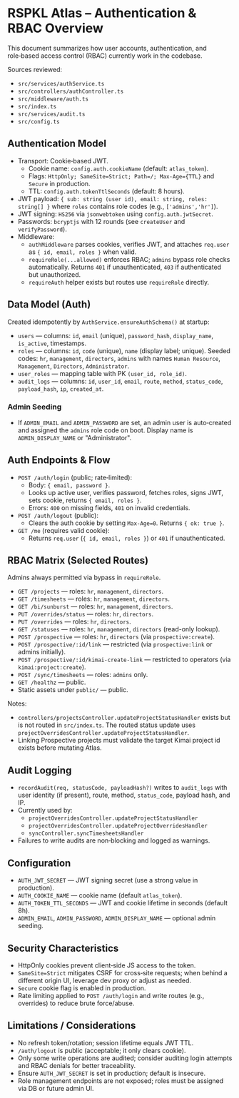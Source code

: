 # RSPKL Atlas – Authentication & RBAC Overview

This document summarizes how user accounts, authentication, and role‑based access control (RBAC) currently work in the codebase.

Sources reviewed:
- `src/services/authService.ts`
- `src/controllers/authController.ts`
- `src/middleware/auth.ts`
- `src/index.ts`
- `src/services/audit.ts`
- `src/config.ts`

## Authentication Model

- Transport: Cookie‑based JWT.
  - Cookie name: `config.auth.cookieName` (default: `atlas_token`).
  - Flags: `HttpOnly; SameSite=Strict; Path=/; Max-Age={TTL}` and `Secure` in production.
  - TTL: `config.auth.tokenTtlSeconds` (default: 8 hours).
- JWT payload: `{ sub: string (user id), email: string, roles: string[] }` where `roles` contains role codes (e.g., `['admins','hr']`).
- JWT signing: `HS256` via `jsonwebtoken` using `config.auth.jwtSecret`.
- Passwords: `bcryptjs` with 12 rounds (see `createUser` and `verifyPassword`).
- Middleware:
  - `authMiddleware` parses cookies, verifies JWT, and attaches `req.user` as `{ id, email, roles }` when valid.
  - `requireRole(...allowed)` enforces RBAC; `admins` bypass role checks automatically. Returns `401` if unauthenticated, `403` if authenticated but unauthorized.
  - `requireAuth` helper exists but routes use `requireRole` directly.

## Data Model (Auth)

Created idempotently by `AuthService.ensureAuthSchema()` at startup:

- `users` — columns: `id`, `email` (unique), `password_hash`, `display_name`, `is_active`, timestamps.
- `roles` — columns: `id`, `code` (unique), `name` (display label; unique). Seeded codes: `hr`, `management`, `directors`, `admins` with names `Human Resource`, `Management`, `Directors`, `Administrator`.
- `user_roles` — mapping table with PK `(user_id, role_id)`.
- `audit_logs` — columns: `id`, `user_id`, `email`, `route`, `method`, `status_code`, `payload_hash`, `ip`, `created_at`.

### Admin Seeding

- If `ADMIN_EMAIL` and `ADMIN_PASSWORD` are set, an admin user is auto‑created and assigned the `admins` role code on boot. Display name is `ADMIN_DISPLAY_NAME` or "Administrator".

## Auth Endpoints & Flow

- `POST /auth/login` (public; rate‑limited):
  - Body: `{ email, password }`.
  - Looks up active user, verifies password, fetches roles, signs JWT, sets cookie, returns `{ email, roles }`.
  - Errors: `400` on missing fields, `401` on invalid credentials.
- `POST /auth/logout` (public):
  - Clears the auth cookie by setting `Max-Age=0`. Returns `{ ok: true }`.
- `GET /me` (requires valid cookie):
  - Returns `req.user` (`{ id, email, roles }`) or `401` if unauthenticated.

## RBAC Matrix (Selected Routes)

Admins always permitted via bypass in `requireRole`.

- `GET /projects` — roles: `hr`, `management`, `directors`.
- `GET /timesheets` — roles: `hr`, `management`, `directors`.
- `GET /bi/sunburst` — roles: `hr`, `management`, `directors`.
- `PUT /overrides/status` — roles: `hr`, `directors`.
- `PUT /overrides` — roles: `hr`, `directors`.
- `GET /statuses` — roles: `hr`, `management`, `directors` (read-only lookup).
- `POST /prospective` — roles: `hr`, `directors` (via `prospective:create`).
- `POST /prospective/:id/link` — restricted (via `prospective:link` or admins initially).
- `POST /prospective/:id/kimai-create-link` — restricted to operators (via `kimai:project:create`).
- `POST /sync/timesheets` — roles: `admins` only.
- `GET /healthz` — public.
- Static assets under `public/` — public.

Notes:
- `controllers/projectsController.updateProjectStatusHandler` exists but is not routed in `src/index.ts`. The routed status update uses `projectOverridesController.updateProjectStatusHandler`.
 - Linking Prospective projects must validate the target Kimai project id exists before mutating Atlas.

## Audit Logging

- `recordAudit(req, statusCode, payloadHash?)` writes to `audit_logs` with user identity (if present), route, method, `status_code`, payload hash, and IP.
- Currently used by:
  - `projectOverridesController.updateProjectStatusHandler`
  - `projectOverridesController.updateProjectOverridesHandler`
  - `syncController.syncTimesheetsHandler`
- Failures to write audits are non‑blocking and logged as warnings.

## Configuration

- `AUTH_JWT_SECRET` — JWT signing secret (use a strong value in production).
- `AUTH_COOKIE_NAME` — cookie name (default `atlas_token`).
- `AUTH_TOKEN_TTL_SECONDS` — JWT and cookie lifetime in seconds (default 8h).
- `ADMIN_EMAIL`, `ADMIN_PASSWORD`, `ADMIN_DISPLAY_NAME` — optional admin seeding.

## Security Characteristics

- HttpOnly cookies prevent client‑side JS access to the token.
- `SameSite=Strict` mitigates CSRF for cross‑site requests; when behind a different origin UI, leverage dev proxy or adjust as needed.
- `Secure` cookie flag is enabled in production.
- Rate limiting applied to `POST /auth/login` and write routes (e.g., overrides) to reduce brute force/abuse.

## Limitations / Considerations

- No refresh token/rotation; session lifetime equals JWT TTL.
- `/auth/logout` is public (acceptable; it only clears cookie).
- Only some write operations are audited; consider auditing login attempts and RBAC denials for better traceability.
- Ensure `AUTH_JWT_SECRET` is set in production; default is insecure.
- Role management endpoints are not exposed; roles must be assigned via DB or future admin UI.
